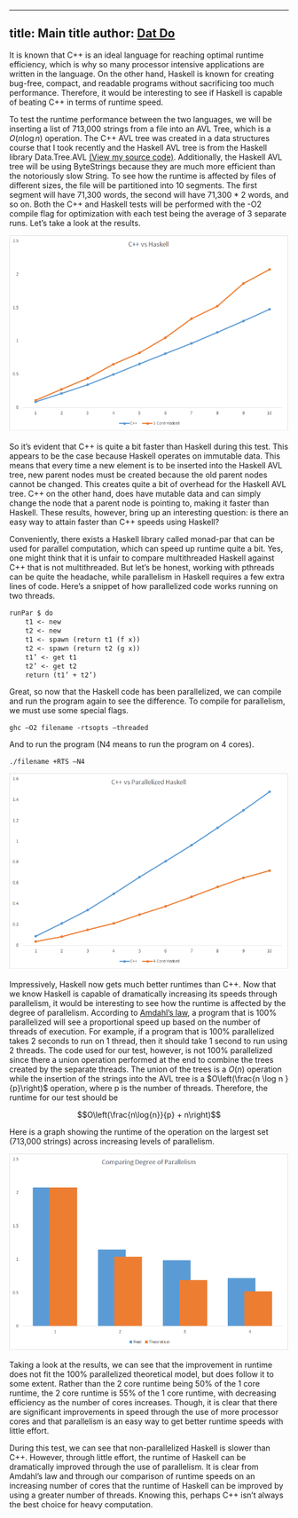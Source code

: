 ----
title: Main title
author: <a href="//github.com/cheripai">Dat Do</a>
----

It is known that C++ is an ideal language for reaching optimal runtime efficiency, which is why so many processor intensive applications are written in the language. On the other hand, Haskell is known for creating bug-free, compact, and readable programs without sacrificing too much performance. Therefore, it would be interesting to see if Haskell is capable of beating C++ in terms of runtime speed.

To test the runtime performance between the two languages, we will be inserting a list of 713,000 strings from a file into an AVL Tree, which is a $O(n \log n)$ operation. The C++ AVL tree was created in a data structures course that I took recently and the Haskell AVL tree is from the Haskell library Data.Tree.AVL [(View my source code)](https://github.com/CheriPai/AVLComparison). Additionally, the Haskell AVL tree will be using ByteStrings because they are much more efficient than the notoriously slow String. To see how the runtime is affected by files of different sizes, the file will be partitioned into 10 segments. The first segment will have 71,300 words, the second will have 71,300 * 2 words, and so on. Both the C++ and Haskell tests will be performed with the -O2 compile flag for optimization with each test being the average of 3 separate runs. Let’s take a look at the results.

![C++vHaskell](/img/CvsH.png)

So it’s evident that C++ is quite a bit faster than Haskell during this test. This appears to be the case because Haskell operates on immutable data. This means that every time a new element is to be inserted into the Haskell AVL tree, new parent nodes must be created because the old parent nodes cannot be changed. This creates quite a bit of overhead for the Haskell AVL tree. C++ on the other hand, does have mutable data and can simply change the node that a parent node is pointing to, making it faster than Haskell. These results, however, bring up an interesting question: is there an easy way to attain faster than C++ speeds using Haskell?

Conveniently, there exists a Haskell library called monad-par that can be used for parallel computation, which can speed up runtime quite a bit. Yes, one might think that it is unfair to compare multithreaded Haskell against C++ that is not multithreaded. But let’s be honest, working with pthreads can be quite the headache, while parallelism in Haskell requires a few extra lines of code. Here’s a snippet of how parallelized code works running on two threads.

```
runPar $ do
    t1 <- new
    t2 <- new
    t1 <- spawn (return t1 (f x))
    t2 <- spawn (return t2 (g x))
    t1’ <- get t1
    t2’ <- get t2
    return (t1’ + t2’)
```

Great, so now that the Haskell code has been parallelized, we can compile and run the program again to see the difference. To compile for parallelism, we must use some special flags.

```
ghc –O2 filename -rtsopts –threaded
```

And to run the program (N4 means to run the program on 4 cores).

```
./filename +RTS –N4
```

![C++vHaskell4](/img/CvsH4.png)

Impressively, Haskell now gets much better runtimes than C++. Now that we know Haskell is capable of dramatically increasing its speeds through parallelism, it would be interesting to see how the runtime is affected by the degree of parallelism.
According to [Amdahl’s law](http://en.wikipedia.org/wiki/Amdahl%27s_law), a program that is 100% parallelized will see a proportional speed up based on the number of threads of execution. For example, if a program that is 100% parallelized takes 2 seconds to run on 1 thread, then it should take 1 second to run using 2 threads. The code used for our test, however, is not 100% parallelized since there a union operation performed at the end to combine the trees created by the separate threads. The union of the trees is a $O(n)$ operation while the insertion of the strings into the AVL tree is a $O\left(\frac{n \log n }{p}\right)$ operation, where p is the number of threads. Therefore, the runtime for our test should be

$$O\left(\frac{n\log{n}}{p} + n\right)$$

Here is a graph showing the runtime of the operation on the largest set (713,000 strings) across increasing levels of parallelism.

![HaskellParallelization](/img/HParallelism.png)

Taking a look at the results, we can see that the improvement in runtime does not fit the 100% parallelized theoretical model, but does follow it to some extent. Rather than the 2 core runtime being 50% of the 1 core runtime, the 2 core runtime is 55% of the 1 core runtime, with decreasing efficiency as the number of cores increases. Though, it is clear that there are significant improvements in speed through the use of more processor cores and that parallelism is an easy way to get better runtime speeds with little effort. 

During this test, we can see that non-parallelized Haskell is slower than C++. However, through little effort, the runtime of Haskell can be dramatically improved through the use of parallelism. It is clear from Amdahl’s law and through our comparison of runtime speeds on an increasing number of cores that the runtime of Haskell can be improved by using a greater number of threads. Knowing this, perhaps C++ isn’t always the best choice for heavy computation.


